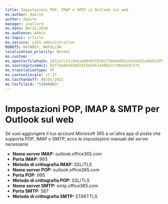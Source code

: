 ```yaml
---
title: Impostazioni POP, IMAP e SMTP in Outlook sul web
ms.author: daeite
author: daeite
manager: joallard
ms.date: 04/21/2020
ms.audience: Admin
ms.topic: article
ms.service: o365-administration
ROBOTS: NOINDEX, NOFOLLOW
localization_priority: Normal
ms.custom: ''
ms.openlocfilehash: 2932a7cf3c6681e00455f8292716b46d911010a4d2c84d519f90b2ffa971b35f
ms.sourcegitcommit: b5f7da89a650d2915dc652449623c78be6247175
ms.translationtype: MT
ms.contentlocale: it-IT
ms.lasthandoff: 08/05/2021
ms.locfileid: "53960983"
---
```

# <a name="pop-imap--smtp-settings-for-outlook-on-the-web"></a>Impostazioni POP, IMAP & SMTP per Outlook sul web

Se vuoi aggiungere il tuo account Microsoft 365 a un'altra app di posta che supporta POP, IMAP o SMTP, ecco le impostazioni manuali del server necessarie:
  
- **Nome server IMAP:** outlook.office365.com
- **Porta IMAP:** 993
- **Metodo di crittografia IMAP:** SSL/TLS
- **Nome server POP:** outlook.office365.com  
- **Porta POP:** 995  
- **Metodo di crittografia POP:** SSL/TLS  
- **Nome server SMTP:** smtp.office365.com
- **Porta SMTP:** 587
- **Metodo di crittografia SMTP:** STARTTLS